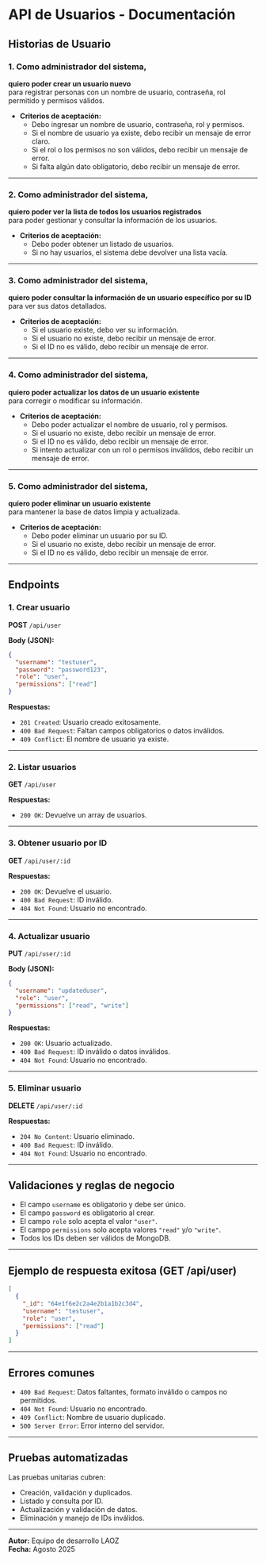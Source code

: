 # API de Usuarios - Documentación

## Historias de Usuario

### 1. Como administrador del sistema,
**quiero poder crear un usuario nuevo**  
para registrar personas con un nombre de usuario, contraseña, rol permitido y permisos válidos.

- **Criterios de aceptación:**
  - Debo ingresar un nombre de usuario, contraseña, rol y permisos.
  - Si el nombre de usuario ya existe, debo recibir un mensaje de error claro.
  - Si el rol o los permisos no son válidos, debo recibir un mensaje de error.
  - Si falta algún dato obligatorio, debo recibir un mensaje de error.

---

### 2. Como administrador del sistema,
**quiero poder ver la lista de todos los usuarios registrados**  
para poder gestionar y consultar la información de los usuarios.

- **Criterios de aceptación:**
  - Debo poder obtener un listado de usuarios.
  - Si no hay usuarios, el sistema debe devolver una lista vacía.

---

### 3. Como administrador del sistema,
**quiero poder consultar la información de un usuario específico por su ID**  
para ver sus datos detallados.

- **Criterios de aceptación:**
  - Si el usuario existe, debo ver su información.
  - Si el usuario no existe, debo recibir un mensaje de error.
  - Si el ID no es válido, debo recibir un mensaje de error.

---

### 4. Como administrador del sistema,
**quiero poder actualizar los datos de un usuario existente**  
para corregir o modificar su información.

- **Criterios de aceptación:**
  - Debo poder actualizar el nombre de usuario, rol y permisos.
  - Si el usuario no existe, debo recibir un mensaje de error.
  - Si el ID no es válido, debo recibir un mensaje de error.
  - Si intento actualizar con un rol o permisos inválidos, debo recibir un mensaje de error.

---

### 5. Como administrador del sistema,
**quiero poder eliminar un usuario existente**  
para mantener la base de datos limpia y actualizada.

- **Criterios de aceptación:**
  - Debo poder eliminar un usuario por su ID.
  - Si el usuario no existe, debo recibir un mensaje de error.
  - Si el ID no es válido, debo recibir un mensaje de error.

---

## Endpoints

### 1. Crear usuario
**POST** `/api/user`

**Body (JSON):**
```json
{
  "username": "testuser",
  "password": "password123",
  "role": "user",
  "permissions": ["read"]
}
```
**Respuestas:**
- `201 Created`: Usuario creado exitosamente.
- `400 Bad Request`: Faltan campos obligatorios o datos inválidos.
- `409 Conflict`: El nombre de usuario ya existe.

---

### 2. Listar usuarios
**GET** `/api/user`

**Respuestas:**
- `200 OK`: Devuelve un array de usuarios.

---

### 3. Obtener usuario por ID
**GET** `/api/user/:id`

**Respuestas:**
- `200 OK`: Devuelve el usuario.
- `400 Bad Request`: ID inválido.
- `404 Not Found`: Usuario no encontrado.

---

### 4. Actualizar usuario
**PUT** `/api/user/:id`

**Body (JSON):**
```json
{
  "username": "updateduser",
  "role": "user",
  "permissions": ["read", "write"]
}
```
**Respuestas:**
- `200 OK`: Usuario actualizado.
- `400 Bad Request`: ID inválido o datos inválidos.
- `404 Not Found`: Usuario no encontrado.

---

### 5. Eliminar usuario
**DELETE** `/api/user/:id`

**Respuestas:**
- `204 No Content`: Usuario eliminado.
- `400 Bad Request`: ID inválido.
- `404 Not Found`: Usuario no encontrado.

---

## Validaciones y reglas de negocio

- El campo `username` es obligatorio y debe ser único.
- El campo `password` es obligatorio al crear.
- El campo `role` solo acepta el valor `"user"`.
- El campo `permissions` solo acepta valores `"read"` y/o `"write"`.
- Todos los IDs deben ser válidos de MongoDB.

---

## Ejemplo de respuesta exitosa (GET /api/user)
```json
[
  {
    "_id": "64e1f6e2c2a4e2b1a1b2c3d4",
    "username": "testuser",
    "role": "user",
    "permissions": ["read"]
  }
]
```

---

## Errores comunes

- `400 Bad Request`: Datos faltantes, formato inválido o campos no permitidos.
- `404 Not Found`: Usuario no encontrado.
- `409 Conflict`: Nombre de usuario duplicado.
- `500 Server Error`: Error interno del servidor.

---

## Pruebas automatizadas

Las pruebas unitarias cubren:
- Creación, validación y duplicados.
- Listado y consulta por ID.
- Actualización y validación de datos.
- Eliminación y manejo de IDs inválidos.

---

**Autor:** Equipo de desarrollo LAOZ  
**Fecha:** Agosto 2025